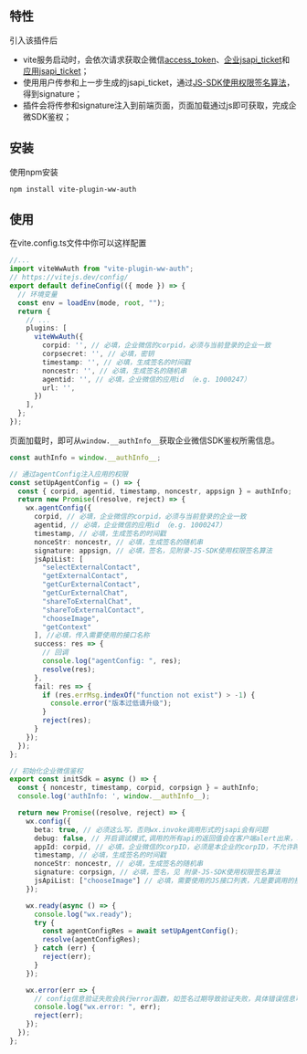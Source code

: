 ## 特性

引入该插件后
- vite服务启动时，会依次请求获取企微信[access_token](https://developer.work.weixin.qq.com/document/path/91039)、[企业jsapi_ticket](https://developer.work.weixin.qq.com/document/path/90539#%E8%8E%B7%E5%8F%96%E4%BC%81%E4%B8%9A%E7%9A%84jsapi_ticket)和[应用jsapi_ticket](https://developer.work.weixin.qq.com/document/path/90539#%E8%8E%B7%E5%8F%96%E5%BA%94%E7%94%A8%E7%9A%84jsapi-ticket)；
- 使用用户传参和上一步生成的jsapi_ticket，通过[JS-SDK使用权限签名算法](https://developer.work.weixin.qq.com/document/path/90539)，得到signature；
- 插件会将传参和signature注入到前端页面，页面加载通过js即可获取，完成企微SDK鉴权；

## 安装

使用npm安装

```shell
npm install vite-plugin-ww-auth
```

## 使用

在vite.config.ts文件中你可以这样配置

```ts
//...
import viteWwAuth from "vite-plugin-ww-auth";
// https://vitejs.dev/config/
export default defineConfig(({ mode }) => {
  // 环境变量
  const env = loadEnv(mode, root, "");
  return {
    // ...
    plugins: [
      viteWwAuth({
        corpid: '', // 必填，企业微信的corpid，必须与当前登录的企业一致
        corpsecret: '', // 必填，密钥
        timestamp: '', // 必填，生成签名的时间戳
        noncestr: '', // 必填，生成签名的随机串
        agentid: '', // 必填，企业微信的应用id （e.g. 1000247）
        url: '',
      })
    ],
  };
});
```
页面加载时，即可从`window.__authInfo__`获取企业微信SDK鉴权所需信息。

```ts
const authInfo = window.__authInfo__;

// 通过agentConfig注入应用的权限
const setUpAgentConfig = () => {
  const { corpid, agentid, timestamp, noncestr, appsign } = authInfo;
  return new Promise((resolve, reject) => {
    wx.agentConfig({
      corpid, // 必填，企业微信的corpid，必须与当前登录的企业一致
      agentid, // 必填，企业微信的应用id （e.g. 1000247）
      timestamp, // 必填，生成签名的时间戳
      nonceStr: noncestr, // 必填，生成签名的随机串
      signature: appsign, // 必填，签名，见附录-JS-SDK使用权限签名算法
      jsApiList: [
        "selectExternalContact",
        "getExternalContact",
        "getCurExternalContact",
        "getCurExternalChat",
        "shareToExternalChat",
        "shareToExternalContact",
        "chooseImage",
        "getContext"
      ], //必填，传入需要使用的接口名称
      success: res => {
        // 回调
        console.log("agentConfig: ", res);
        resolve(res);
      },
      fail: res => {
        if (res.errMsg.indexOf("function not exist") > -1) {
          console.error("版本过低请升级");
        }
        reject(res);
      }
    });
  });
};

// 初始化企业微信鉴权
export const initSdk = async () => {
  const { noncestr, timestamp, corpid, corpsign } = authInfo;
  console.log('authInfo: ', window.__authInfo__);

  return new Promise((resolve, reject) => {
    wx.config({
      beta: true, // 必须这么写，否则wx.invoke调用形式的jsapi会有问题
      debug: false, // 开启调试模式,调用的所有api的返回值会在客户端alert出来，若要查看传入的参数，可以在pc端打开，参数信息会通过log打出，仅在pc端时才会打印。
      appId: corpid, // 必填，企业微信的corpID，必须是本企业的corpID，不允许跨企业使用
      timestamp, // 必填，生成签名的时间戳
      nonceStr: noncestr, // 必填，生成签名的随机串
      signature: corpsign, // 必填，签名，见 附录-JS-SDK使用权限签名算法
      jsApiList: ["chooseImage"] // 必填，需要使用的JS接口列表，凡是要调用的接口都需要传进来
    });

    wx.ready(async () => {
      console.log("wx.ready");
      try {
        const agentConfigRes = await setUpAgentConfig();
        resolve(agentConfigRes);
      } catch (err) {
        reject(err);
      }
    });

    wx.error(err => {
      // config信息验证失败会执行error函数，如签名过期导致验证失败，具体错误信息可以打开config的debug模式查看，也可以在返回的res参数中查看，对于SPA可以在这里更新签名。
      console.log("wx.error: ", err);
      reject(err);
    });
  });
};
```

